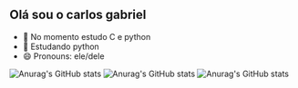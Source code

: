 ## Olá sou o carlos gabriel

- 🔭 No momento estudo C e python
- 🌱 Estudando python
- 😄 Pronouns: ele/dele

![Anurag's GitHub stats](https://github-readme-stats.vercel.app/api?username=carlosrodrigues23)
![Anurag's GitHub stats](https://github-readme-stats.vercel.app/api?username=carlosrodrigues23&hide=contribs,prs)
![Anurag's GitHub stats](https://github-readme-stats.vercel.app/api?username=carlosrodrigues23&show_icons=true)
